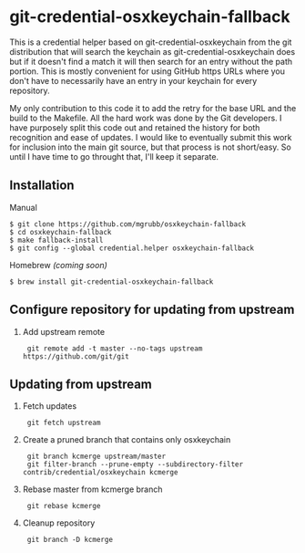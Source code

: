 # git-credential-osxkeychain-fallback

This is a credential helper based on git-credential-osxkeychain
from the git distribution that will search the keychain as
git-credential-osxkeychain does but if it doesn't find a match it
will then search for an entry without the path portion. This is mostly
convenient for using GitHub https URLs where you don't have to necessarily have
an entry in your keychain for every repository.

My only contribution to this code it to add the retry for the base URL and the build
to the Makefile.  All the hard work was done by the Git developers. I have purposely
split this code out and retained the history for both recognition and ease of updates.
I would like to eventually submit this work for inclusion into the main git source, but
that process is not short/easy.  So until I have time to go throught that, I'll keep it
separate.

## Installation

Manual

    $ git clone https://github.com/mgrubb/osxkeychain-fallback
    $ cd osxkeychain-fallback
    $ make fallback-install
    $ git config --global credential.helper osxkeychain-fallback
    
Homebrew _(coming soon)_

    $ brew install git-credential-osxkeychain-fallback

## Configure repository for updating from upstream

1. Add upstream remote

        git remote add -t master --no-tags upstream https://github.com/git/git

## Updating from upstream
1. Fetch updates

        git fetch upstream

2. Create a pruned branch that contains only osxkeychain

        git branch kcmerge upstream/master
        git filter-branch --prune-empty --subdirectory-filter contrib/credential/osxkeychain kcmerge

3. Rebase master from kcmerge branch

        git rebase kcmerge

4. Cleanup repository

        git branch -D kcmerge
